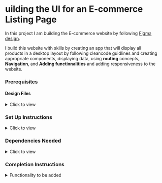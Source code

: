 # uilding the UI for an E-commerce Listing Page

In this project I am building the E-commerce website by following [Figma design]([https://github.com/facebook/create-react-app](https://www.figma.com/design/AvK9THieFnvEKfIIupCr2p/Untitled?node-id=1-2014&node-type=instance&t=5hOdB3S18g6jTOhl-0)).

I build this website with skills by creating an app that will display all products in a desktop layout by following cleancode guidlines and creating appropriate components, displaying  data, using **routing** concepts, **Navigation**, and **Adding functionalities** and adding responsiveness to the website.

### Prerequisites

#### Design Files

<details>
<summary>Click to view</summary>

- You can check the **Design Files** for different devices <a href="https://www.figma.com/file/5DK9nvTWZ4W0ytHtDrDe56/Tasty_Kitchens" target="_blank">here</a>.

</details>

### Set Up Instructions

<details>
<summary>Click to view</summary>

- Download dependencies by running `npm install`
- Start up the app using `npm start`
</details>

### Dependencies Needed

<details>
<summary>Click to view</summary>

- react-router-dom
</details>

### Completion Instructions

<details>
<summary>Functionality to be added</summary>

The app must have the following functionalities


- Users should be able to navigate to Home, Cart routes using links in Navbar.
- Header Section:
   - A search bar for searching products.
   - Icons for profile and cart.
   - Users should be able to navigate to Home route when clicking on **Chaperone** logo.
- Product List Section:
  - Display a grid/list of products based on the Figma design.
  - Each product card should include:
    - Product Image
    - Product Name
    - Price
    - "View Product" and "Add to Cart" buttons.
    - Clicking "View Product" should redirect the user to a custom
"Thank You" page. There will be no product details page, so you
are required to design a Thank You page from scratch.
- Home Route
  - Users should be able to see the sort by icon as shown in the Figma.
  - Filters :
    - Type of Plants
    - Price
    - Nursery
    - Ideal Plants Location
    - Indoor/ Outdoor
    - Maintenence
    - Plant Size
    - Water Schedule
    - Color
    - SeasonalLight Efficient
  - Users should be able to see the footer as shown in Figma.
  - Users should be able to see Home with highlighted text in Navbar.
- Cart Route
  - Clicking “Add to Cart” on any product should open a modal that
displays the product’s details and an option to confirm adding the
product to the cart.
  - The modal design is included in the Figma file and should be
closely followed.
- Pagination:
  - Implement pagination to navigate through multiple product
listings (functional but mock data is acceptable).
- Thank You Page:
  - Create a simple "Thank You" page to which users are redirected
after clicking "View Product". This page should acknowledge their
action with a simple message (e.g., "Thank you for your interest in
[Product Name]!").
- When the users enter invalid route in the URL then the Page not found Route should be displayed.

</details>

